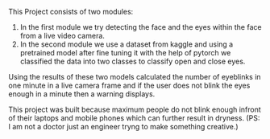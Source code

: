 This Project consists of two modules:
1. In the first module we try detecting the face and the eyes within the face from a live video camera.
2. In the second module we use a dataset from kaggle and using a pretrained model after fine tuning it with the help of pytorch we classified the data into two classes to classify open and close eyes.

Using the results of these two models calculated the number of eyeblinks in one minute in a live camera frame and if the user does not blink the eyes enough in a minute then a warning displays.

This project was built because maximum people do not blink enough infront of their laptops and mobile phones which can further result in dryness. (PS: I am not a doctor just an engineer tryng to make something creative.)
